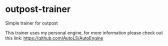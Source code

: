 # outpost-trainer
Simple trainer for outpost

This trainer uses my personal engine, for more information please check out this link: https://github.com/AutoLS/AutoEngine
